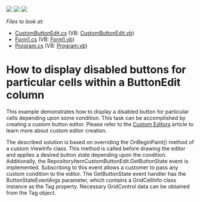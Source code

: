 <!-- default badges list -->
![](https://img.shields.io/endpoint?url=https://codecentral.devexpress.com/api/v1/VersionRange/128620618/13.2.9%2B)
[![](https://img.shields.io/badge/Open_in_DevExpress_Support_Center-FF7200?style=flat-square&logo=DevExpress&logoColor=white)](https://supportcenter.devexpress.com/ticket/details/T100881)
[![](https://img.shields.io/badge/📖_How_to_use_DevExpress_Examples-e9f6fc?style=flat-square)](https://docs.devexpress.com/GeneralInformation/403183)
<!-- default badges end -->
<!-- default file list -->
*Files to look at*:

* [CustomButtonEdit.cs](./CS/CustomButtonEdit/CustomButtonEdit.cs) (VB: [CustomButtonEdit.vb](./VB/CustomButtonEdit/CustomButtonEdit.vb))
* [Form1.cs](./CS/Form1.cs) (VB: [Form1.vb](./VB/Form1.vb))
* [Program.cs](./CS/Program.cs) (VB: [Program.vb](./VB/Program.vb))
<!-- default file list end -->
# How to display disabled buttons for particular cells within a ButtonEdit column


<p>This example demonstrates how to display a disabled button for particular cells depending upon some condition. This task can be accomplished by creating a custom button editor. Please refer to the <a href="https://docs.devexpress.com/WindowsForms/4716/controls-and-libraries/editors-and-simple-controls/common-editor-features-and-concepts/custom-editors">Custom Editors</a> article to learn more about custom editor creation.</p>
<p>The described solution is based on overriding the OnBeginPaint() method of a custom ViewInfo class. This method is called before drawing the editor and applies a desired button state depending upon the condition. Additionally, the RepositoryItemCustomButtonEdit.GetButtonState event is implemented. Subscribing to this event allows a customer to pass any custom condition to the editor. The GetButtonState event handler has the ButtonStateEventArgs parameter, which contains a GridCellInfo class instance as the Tag property. Necessary GridControl data can be obtained from the Tag object.</p>

<br/>


